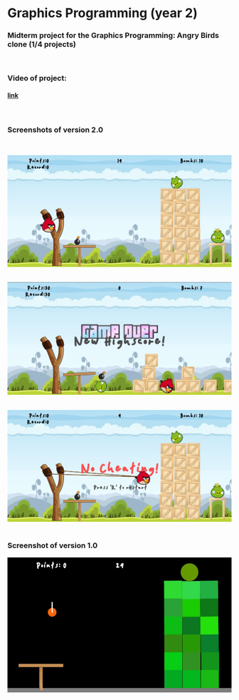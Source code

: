 # Graphics Programming (year 2)
### Midterm project for the Graphics Programming: Angry Birds clone (1/4 projects)
&nbsp; 
&nbsp; 
&nbsp; 
&nbsp; 

### Video of project: 
#### [link](https://drive.google.com/file/d/1lKWMneE5BDF1tfsMh1lmHSB7wH9OpRse/view?usp=sharing)
&nbsp; 
&nbsp; 
&nbsp; 
&nbsp; 

### Screenshots of version 2.0
&nbsp; 
&nbsp;

![version2_1](assets/version2_1.jpg)
&nbsp; 
&nbsp; 

![version2_1](assets/version2_2.jpg)
&nbsp; 
&nbsp; 

![version2_1](assets/version2_3.jpg)
&nbsp; 
&nbsp; 
&nbsp; 
&nbsp; 

### Screenshot of version 1.0
![Video Games](assets/version1.jpg)
&nbsp; 
&nbsp; 
